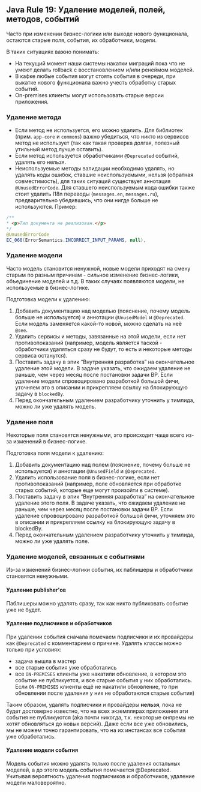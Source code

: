 ## Java Rule 19: Удаление моделей, полей, методов, событий

Часто при изменении бизнес-логики или выходе нового функционала, остаются старые поля, события, их обработчики, модели.


В таких ситуациях важно понимать:
  - На текущий момент наши системы накатки миграций пока что не умеют делать rollback с восстановлением и/или ренеймом 
моделей.
  - В кафке любые события могут стоять события в очереди, при выкатке нового функционала важно учесть обработку старых 
событий.
  - On-premises клиенты могут использовать старые версии приложения.

### Удаление метода

- Если метод не используется, его можно удалить. Для библиотек (прим. `app-core` и `commons`) важно убедиться, что 
никто из сервисов метод не использует (так как такая проверка долгая, полезный утильный метод лучше оставить).
- Если метод используется обработчиками `@Deprecated` событий, удалять его нельзя.
- Неиспользуемые методы валидации необходимо удалять, но удалять коды ошибок, ставшие неиспользуемыми, нельзя 
(обратная совместимость), для таких ситуаций существует аннотация `@UnusedErrorCode`. Для ставшего неиспользуемым кода 
ошибки также стоит удалить I18n переводы (`messages.en`, `messages.ru`), предварительно убедившись, что они нигде 
больше не используются.
Пример:
```java
/**
* <p>Тип документа не реализован.</p>
*/
@UnusedErrorCode
EC_060(ErrorSemantics.INCORRECT_INPUT_PARAMS, null),
```

### Удаление модели

Часто модель становится ненужной, новые модели приходят на смену старым по разным причинам - сильное изменение 
бизнес-логики, объединение моделей и т.д. В таких случаях появляются модели, не используемые в бизнес-логике.
    

Подготовка модели к удалению:

1. Добавить документацию над моделью (пояснение, почему модель больше не используется) и аннотации `@UnusedModel` и
`@Deprecated`. Если модель заменяется какой-то новой, можно сделать на неё `@see`.
2. Удалить сервисы и методы, завязанные на этой модели, если нет противопоказаний (например, модель является таской - 
обработчики удаляться сразу не будут, то есть и некоторые методы сервиса останутся).
3. Поставить задачу в эпик “Внутренняя разработка” на окончательное удаление этой модели. В задаче указать, что ожидаем 
удаление не раньше, чем через месяц после постановки задачи ВР. Если удаление модели спровоцировано разработкой большой 
фичи, уточняем это в описании и прикрепляем ссылку на блокирующую задачу в `blockedBy`. 
4. Перед окончательным удалением разработчику уточнить у тимлида, можно ли уже удалять модель.


### Удаление поля

Некоторые поля становятся ненужными, это происходит чаще всего из-за изменений в бизнес-логике. 

Подготовка поля модели к удалению:

1. Добавить документацию над полем (пояснение, почему больше не используется) и аннотации `@UnusedField` и
`@Deprecated`.
2. Удалить использование поля в бизнес-логике, если нет противопоказаний (например, поле обновляется при обработке 
старых событий, которые еще могут произойти в системе).
3. Поставить задачу в эпик “Внутренняя разработка” на окончательное удаление этого поля. В задаче указать, что ожидаем
удаление не раньше, чем через месяц после постановки задачи ВР. Если удаление спровоцировано разработкой большой
фичи, уточняем это в описании и прикрепляем ссылку на блокирующую задачу в blockedBy.
4. Перед окончательным удалением разработчику уточнить у тимлида, можно ли уже удалять поле.


### Удаление моделей, связанных с событиями

Из-за изменений бизнес-логики события, их паблишеры и обработчики становятся ненужными.

#### Удаление publisher'ов

Паблишеры можно удалять сразу, так как никто публиковать событие уже не будет.

#### Удаление подписчиков и обработчиков


При удалении события сначала помечаем подписчики и их провайдеры как `@Deprecated` с комментарием о причине.
Удалять классы можно только при условиях:
- задача вышла в мастер
- все старые события уже обработались
- все `ON-PREMISES` клиенты уже накатили обновление, в котором это событие не публикуется, и все старые события у них 
обработались. Если `ON-PREMISES` клиенты ещё не накатили обновление, то при обновлении после удаления у них не 
обработаются старые события)

Таким образом, удалять подписчики и провайдеры **нельзя**, пока не будет достоверно известно, что на всех экземплярах 
приложения эти события не публикуются (aka почти никогда, т.к. некоторые онпремы не хотят обновляться до новых версий).
Даже если все уже обновились, мы не можем точно гарантировать, что на их инстансах все события уже обработались.

#### Удаление модели события

Модель события можно удалять только после удаления остальных моделей, а до этого модель события помечается @Deprecated.
Учитывая вероятность удаления подписчиков и обработчиков, удаление модели маловероятно.

